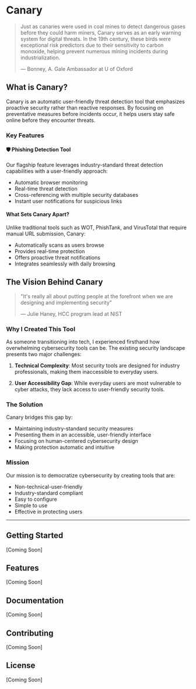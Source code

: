 # Canary

> Just as canaries were used in coal mines to detect dangerous gases before they could harm miners, Canary serves as an early warning system for digital threats. In the 19th century, these birds were exceptional risk predictors due to their sensitivity to carbon monoxide, helping prevent numerous mining incidents during industrialization.
> 
> — Bonney, A. Gale Ambassador at U of Oxford

## What is Canary?
Canary is an automatic user-friendly threat detection tool that emphasizes proactive security rather than reactive responses. By focusing on preventative measures before incidents occur, it helps users stay safe online before they encounter threats.

### Key Features

#### 🛡️ Phishing Detection Tool
Our flagship feature leverages industry-standard threat detection capabilities with a user-friendly approach:
- Automatic browser monitoring
- Real-time threat detection  
- Cross-referencing with multiple security databases
- Instant user notifications for suspicious links

#### What Sets Canary Apart?
Unlike traditional tools such as WOT, PhishTank, and VirusTotal that require manual URL submission, Canary:
- Automatically scans as users browse
- Provides real-time protection
- Offers proactive threat notifications
- Integrates seamlessly with daily browsing

## The Vision Behind Canary
> "It's really all about putting people at the forefront when we are designing and implementing security"
> 
> — Julie Haney, HCC program lead at NIST

### Why I Created This Tool
As someone transitioning into tech, I experienced firsthand how overwhelming cybersecurity tools can be. The existing security landscape presents two major challenges:

1. **Technical Complexity**: Most security tools are designed for industry professionals, making them inaccessible to everyday users.

2. **User Accessibility Gap**: While everyday users are most vulnerable to cyber attacks, they lack access to user-friendly security tools.

### The Solution
Canary bridges this gap by:
- Maintaining industry-standard security measures
- Presenting them in an accessible, user-friendly interface
- Focusing on human-centered cybersecurity design
- Making protection automatic and intuitive

### Mission
Our mission is to democratize cybersecurity by creating tools that are:
- Non-technical-user-friendly
- Industry-standard compliant
- Easy to configure
- Simple to use
- Effective in protecting users

---

## Getting Started
[Coming Soon]

## Features
[Coming Soon]

## Documentation
[Coming Soon]

## Contributing
[Coming Soon]

## License
[Coming Soon]
